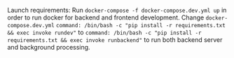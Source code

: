 Launch requirements:
Run `docker-compose -f docker-compose.dev.yml up` in order to run docker for backend and frontend development.
Change `docker-compose.dev.yml` `command: /bin/bash -c "pip install -r requirements.txt && exec invoke rundev"` to `command: /bin/bash -c "pip install -r requirements.txt && exec invoke runbackend"` to run both backend server and background processing. 
